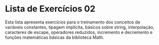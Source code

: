 # Lista de Exercícios 02

Esta lista apresenta exercícios para o treinamento dos conceitos de variáveis constantes, tipagem implícita, básicos sobre string, interpolação, caracteres de escape, operadores reduzidos, incremento e decremento e funções matemáticas básicas da biblioteca Math.
